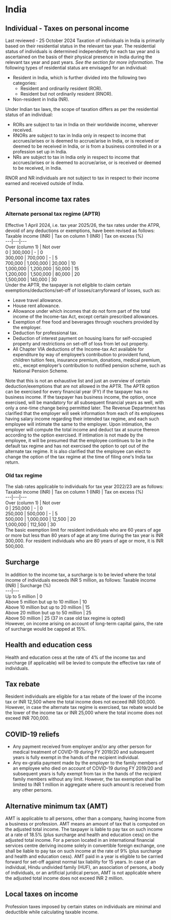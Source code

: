 # India
## Individual - Taxes on personal income
Last reviewed - 25 October 2024
Taxation of individuals in India is primarily based on their residential status in the relevant tax year. The residential status of individuals is determined independently for each tax year and is ascertained on the basis of their physical presence in India during the relevant tax year and past years. _See the section for more information_.
The following types of residential status are envisaged for an individual:
  * Resident in India, which is further divided into the following two categories: 
    * Resident and ordinarily resident (ROR).
    * Resident but not ordinarily resident (RNOR).
  * Non-resident in India (NR).


Under Indian tax laws, the scope of taxation differs as per the residential status of an individual:
  * RORs are subject to tax in India on their worldwide income, wherever received.
  * RNORs are subject to tax in India only in respect to income that accrues/arises or is deemed to accrue/arise in India, or is received or deemed to be received in India, or is from a business controlled in or a profession set up in India.
  * NRs are subject to tax in India only in respect to income that accrues/arises or is deemed to accrue/arise, or is received or deemed to be received, in India.


RNOR and NR individuals are not subject to tax in respect to their income earned and received outside of India.
## Personal income tax rates
### Alternate personal tax regime (APTR)
Effective 1 April 2024, i.e. tax year 2025/26, the tax rates under the ATPR, devoid of any deductions or exemptions, have been revised as follows:
Taxable income (INR) | Tax on column 1 (INR) | Tax on excess (%)  
---|---|---  
Over (column 1) | Not over   
0 | 300,000 | - | 0  
300,000 | 700,000 | - | 5  
700,000 | 1,000,000 | 20,000 | 10  
1,000,000 | 1,200,000  | 50,000 | 15  
1,200,000 | 1,500,000 | 80,000 | 20  
1,500,000 | 140,000 | 30  
Under the APTR, the taxpayer is not eligible to claim certain exemptions/deductions/set-off of losses/carryforward of losses, such as:
  * Leave travel allowance.
  * House rent allowance.
  * Allowance under which incomes that do not form part of the total income of the Income-tax Act, except certain prescribed allowances.
  * Exemption of free food and beverages through vouchers provided by the employer.
  * Deduction for professional tax.
  * Deduction of interest payment on housing loans for self-occupied property and restrictions on set-off of loss from let out property.
  * All Chapter VIA deductions of the Income-tax Act available for expenditure by way of employee’s contribution to provident fund, children tuition fees, insurance premium, donations, medical premium, etc., except employer’s contribution to notified pension scheme, such as National Pension Scheme.


Note that this is not an exhaustive list and just an overview of certain deduction/exemptions that are not allowed in the APTR.
The APTR option can be exercised for every financial year (FY) if the taxpayer has no business income. If the taxpayer has business income, the option, once exercised, will be mandatory for all subsequent financial years as well, with only a one-time change being permitted later.
The Revenue Department has clarified that the employer will seek information from each of its employees having salary income regarding their intended tax regime, and each such employee will intimate the same to the employer. Upon intimation, the employer will compute the total income and deduct tax at source thereon according to the option exercised.
If intimation is not made by the employee, it will be presumed that the employee continues to be in the default tax regime and has not exercised the option to opt out of the alternate tax regime.
It is also clarified that the employee can elect to change the option of the tax regime at the time of filing one's India tax return.
### Old tax regime
The slab rates applicable to individuals for tax year 2022/23 are as follows:
Taxable income (INR) | Tax on column 1 (INR) | Tax on excess (%)  
---|---|---  
Over (column 1) | Not over   
0 | 250,000 | - | 0  
250,000 | 500,000 | - | 5  
500,000 | 1,000,000 | 12,500 | 20  
1,000,000 | 112,500 | 30  
The basic exemption limit for resident individuals who are 60 years of age or more but less than 80 years of age at any time during the tax year is INR 300,000. For resident individuals who are 80 years of age or more, it is INR 500,000.
## Surcharge
In addition to the income tax, a surcharge is to be levied where the total income of individuals exceeds INR 5 million, as follows:
Taxable income (INR) | Surcharge (%)  
---|---  
Up to 5 million | 0  
Above 5 million but up to 10 million | 10  
Above 10 million but up to 20 million | 15  
Above 20 million but up to 50 million | 25  
Above 50 million | 25 (37 in case old tax regime is opted)  
However, on income arising on account of long-term capital gains, the rate of surcharge would be capped at 15%.
## Health and education cess
Health and education cess at the rate of 4% of the income tax and surcharge (if applicable) will be levied to compute the effective tax rate of individuals.
## Tax rebate
Resident individuals are eligible for a tax rebate of the lower of the income tax or INR 12,500 where the total income does not exceed INR 500,000. However, in case the alternate tax regime is exercised, tax rebate would be the lower of the income tax or INR 25,000 where the total income does not exceed INR 700,000.
## COVID-19 reliefs
  * Any payment received from employer and/or any other person for medical treatment of COVID-19 during FY 2019/20 and subsequent years is fully exempt in the hands of the recipient individual.
  * Any ex-gratia payment made by the employer to the family members of an employee who died on account of COVID-19 during FY 2019/20 and subsequent years is fully exempt from tax in the hands of the recipient family members without any limit. However, the tax exemption shall be limited to INR 1 million in aggregate where such amount is received from any other persons.


## Alternative minimum tax (AMT)
AMT is applicable to all persons, other than a company, having income from a business or profession. AMT means an amount of tax that is computed on the adjusted total income. The taxpayer is liable to pay tax on such income at a rate of 18.5% (plus surcharge and health and education cess) on the adjusted total income. For a person located in an international financial services centre deriving income solely in convertible foreign exchange, one shall be liable to pay tax on such income at the rate of 9% (plus surcharge and health and education cess). AMT paid in a year is eligible to be carried forward for set-off against normal tax liability for 15 years. In case of an individual, Hindu undivided family (HUF), an association of persons, a body of individuals, or an artificial juridical person, AMT is not applicable where the adjusted total income does not exceed INR 2 million.
## Local taxes on income
Profession taxes imposed by certain states on individuals are minimal and deductible while calculating taxable income.
